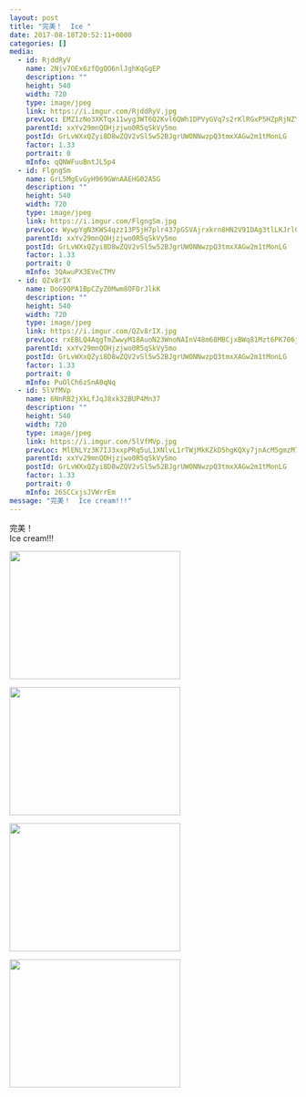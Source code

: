 ```yaml
---
layout: post
title: "完美！  Ice " 
date: 2017-08-18T20:52:11+0000 
categories: [] 
media:
  - id: RjddRyV
    name: 2Njv7OEx6zfQgQO6nlJghKqGgEP
    description: ""   
    height: 540
    width: 720
    type: image/jpeg
    link: https://i.imgur.com/RjddRyV.jpg
    prevLoc: EMZ1zNo3XKTqx11wyg3WT6Q2Kvl6QWh1DPVyGVq7s2rKlRGxP5HZpRjNZYZ3u7XnrXEZDpFxgZ86wPQquVWONMWqMpHv9JGLOkMQCr7g2Z673EsqY49vlRLvHz73qJlYB9fl2pJlJEqPiYnYwEl7ADI5MpxKjmq7IYjXWYy89KFoPPXzAQjvtnXRxkk5A3HXmPYJLZE8t2Bnx55MQJSKJ3YJyVB3Hq5zlLWEMvtVBlOmX786HyQJPXL3Yru2zG7V2ny8iLJ
    parentId: xxYv29mnQOHjzjwo0R5qSkVy5mo
    postId: GrLvWXxQZyi8D8wZQV2vSl5w52BJgrUWONNwzpQ3tmxXAGw2m1tMonLG
    factor: 1.33
    portrait: 0
    mInfo: qQNWFuuBntJL5p4
  - id: FlgngSm
    name: GrL5MgEvGyH969GWnAAEHG02A5G
    description: ""   
    height: 540
    width: 720
    type: image/jpeg
    link: https://i.imgur.com/FlgngSm.jpg
    prevLoc: WywpYgN3KWS4qzz13P5jH7plr437pGSVAjrxkrn8HN2V91DAg3tlLKJrl0l1tqX1BXkPjVfRwGkyXoQVFwGoypj3WlURzELYXYWGC09QYjq9PGfp55EYgDl1CQX7LG5Qvgco008yqp3rhMQNXxr1YmiK7NvB6loLIkMWDkZJj7HEJJomNQLvCZvnV99B8XiRpyrM3KXJFLVmjA8BRVhxmO6WZmRvsmNWEpvMAPHN1MJMnrkXUkYAPp8qEXijQEWQLzDBSxy
    parentId: xxYv29mnQOHjzjwo0R5qSkVy5mo
    postId: GrLvWXxQZyi8D8wZQV2vSl5w52BJgrUWONNwzpQ3tmxXAGw2m1tMonLG
    factor: 1.33
    portrait: 0
    mInfo: 3QAwuPX3EVeCTMV
  - id: QZv8rIX
    name: DoG9QPA1BpCZyZ0Mwm8OFDrJlkK
    description: ""   
    height: 540
    width: 720
    type: image/jpeg
    link: https://i.imgur.com/QZv8rIX.jpg
    prevLoc: rxEBLQ4AqgTmZwwyM18AuoN23WnoNAInV48m68MBCjxBWq81Mzt6PK706j65uvO0oOz1QEs769yMDgzoiDjJ9M4BJqhoK4NWrN3KF137vk53GnfLWKMDRY2gSWVAlOGMvlhPRY810AYYIL2Gvv9XBVt8PmXmpNvqUOlwBORjZgIR11jOr67PHknOwMMoDrf3Wxn8n8P4T6AQGwvjYxhDJ8N63RQmHK5mkNjyggF9Y09ZQ2R2tkxgVvKB25UnrVPJOlglhrE
    parentId: xxYv29mnQOHjzjwo0R5qSkVy5mo
    postId: GrLvWXxQZyi8D8wZQV2vSl5w52BJgrUWONNwzpQ3tmxXAGw2m1tMonLG
    factor: 1.33
    portrait: 0
    mInfo: PuOlCh6zSnA0qNq
  - id: 5lVfMVp
    name: 6NnRB2jXkLfJqJ8xk32BUP4Mn37
    description: ""   
    height: 540
    width: 720
    type: image/jpeg
    link: https://i.imgur.com/5lVfMVp.jpg
    prevLoc: MlENLYz3K7IJ3xxpPRq5uL1XNlvL1rTWjMkKZkD5hgKQXy7jnAcM5gmzM7MDcg2V42oNx8u7PEjyZK9Di83J2XKDJnuPQr5mKjJBTA4qg5D4Z6s2oplRgLnRuOqGY639kwcR1V8njMABtM7oZx9JLXHR7z55jK0gFKQPYKkgmlFEDDBQzmoLCBk6RAAW4OsLqom7GXwKcRpXRK97nYhRQPqQ6qPMuXlqMxABnzIM4mD0DJpmHyDBMg4AMrHPpg5ZL7yrtRE
    parentId: xxYv29mnQOHjzjwo0R5qSkVy5mo
    postId: GrLvWXxQZyi8D8wZQV2vSl5w52BJgrUWONNwzpQ3tmxXAGw2m1tMonLG
    factor: 1.33
    portrait: 0
    mInfo: 26SCCxjsJVWrrEm
message: "完美！  Ice cream!!!"
---
```


完美！  
Ice cream!!!


[//]: #media:  
<a href="https://i.imgur.com/RjddRyV.jpg"><img src="https://i.imgur.com/RjddRyV.jpg" height="225" width="300" /></a> 
  

<a href="https://i.imgur.com/FlgngSm.jpg"><img src="https://i.imgur.com/FlgngSm.jpg" height="225" width="300" /></a> 
  

<a href="https://i.imgur.com/QZv8rIX.jpg"><img src="https://i.imgur.com/QZv8rIX.jpg" height="225" width="300" /></a> 
  

<a href="https://i.imgur.com/5lVfMVp.jpg"><img src="https://i.imgur.com/5lVfMVp.jpg" height="225" width="300" /></a> 
 
